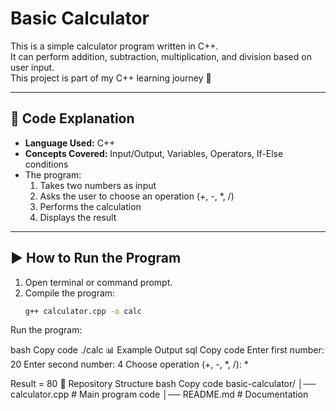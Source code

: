 # Basic Calculator

This is a simple calculator program written in C++.  
It can perform addition, subtraction, multiplication, and division based on user input.  
This project is part of my C++ learning journey 🚀

---

## 📝 Code Explanation
- **Language Used:** C++  
- **Concepts Covered:** Input/Output, Variables, Operators, If-Else conditions  
- The program:
  1. Takes two numbers as input  
  2. Asks the user to choose an operation (+, -, *, /)  
  3. Performs the calculation  
  4. Displays the result  

---

## ▶️ How to Run the Program
1. Open terminal or command prompt.  
2. Compile the program:  
   ```bash
   g++ calculator.cpp -o calc
Run the program:

bash
Copy code
./calc
📊 Example Output
sql
Copy code
Enter first number: 20
Enter second number: 4
Choose operation (+, -, *, /): *

Result = 80
📂 Repository Structure
bash
Copy code
basic-calculator/
│── calculator.cpp   # Main program code
│── README.md        # Documentation
   







